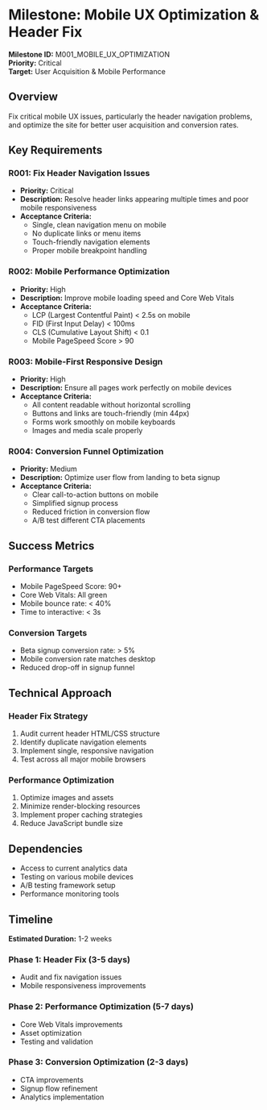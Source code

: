 # Milestone: Mobile UX Optimization & Header Fix

**Milestone ID:** M001_MOBILE_UX_OPTIMIZATION  
**Priority:** Critical  
**Target:** User Acquisition & Mobile Performance  

## Overview

Fix critical mobile UX issues, particularly the header navigation problems, and optimize the site for better user acquisition and conversion rates.

## Key Requirements

### R001: Fix Header Navigation Issues
- **Priority:** Critical
- **Description:** Resolve header links appearing multiple times and poor mobile responsiveness
- **Acceptance Criteria:**
  - Single, clean navigation menu on mobile
  - No duplicate links or menu items
  - Touch-friendly navigation elements
  - Proper mobile breakpoint handling

### R002: Mobile Performance Optimization
- **Priority:** High
- **Description:** Improve mobile loading speed and Core Web Vitals
- **Acceptance Criteria:**
  - LCP (Largest Contentful Paint) < 2.5s on mobile
  - FID (First Input Delay) < 100ms
  - CLS (Cumulative Layout Shift) < 0.1
  - Mobile PageSpeed Score > 90

### R003: Mobile-First Responsive Design
- **Priority:** High
- **Description:** Ensure all pages work perfectly on mobile devices
- **Acceptance Criteria:**
  - All content readable without horizontal scrolling
  - Buttons and links are touch-friendly (min 44px)
  - Forms work smoothly on mobile keyboards
  - Images and media scale properly

### R004: Conversion Funnel Optimization
- **Priority:** Medium
- **Description:** Optimize user flow from landing to beta signup
- **Acceptance Criteria:**
  - Clear call-to-action buttons on mobile
  - Simplified signup process
  - Reduced friction in conversion flow
  - A/B test different CTA placements

## Success Metrics

### Performance Targets
- Mobile PageSpeed Score: 90+
- Core Web Vitals: All green
- Mobile bounce rate: < 40%
- Time to interactive: < 3s

### Conversion Targets
- Beta signup conversion rate: > 5%
- Mobile conversion rate matches desktop
- Reduced drop-off in signup funnel

## Technical Approach

### Header Fix Strategy
1. Audit current header HTML/CSS structure
2. Identify duplicate navigation elements
3. Implement single, responsive navigation
4. Test across all major mobile browsers

### Performance Optimization
1. Optimize images and assets
2. Minimize render-blocking resources
3. Implement proper caching strategies
4. Reduce JavaScript bundle size

## Dependencies

- Access to current analytics data
- Testing on various mobile devices
- A/B testing framework setup
- Performance monitoring tools

## Timeline

**Estimated Duration:** 1-2 weeks

### Phase 1: Header Fix (3-5 days)
- Audit and fix navigation issues
- Mobile responsiveness improvements

### Phase 2: Performance Optimization (5-7 days)
- Core Web Vitals improvements
- Asset optimization
- Testing and validation

### Phase 3: Conversion Optimization (2-3 days)
- CTA improvements
- Signup flow refinement
- Analytics implementation